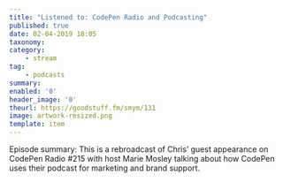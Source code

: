 ```yaml
---
title: "Listened to: CodePen Radio and Podcasting"
published: true
date: 02-04-2019 18:05
taxonomy:
category:
	- stream
tag:
	- podcasts
summary:
enabled: '0'
header_image: '0'
theurl: https://goodstuff.fm/smym/131
image: artwork-resized.png
template: item
---
```

 
Episode summary: This is a rebroadcast of Chris’ guest appearance on CodePen Radio #215 with host Marie Mosley talking about how CodePen uses their podcast for marketing and brand support.
